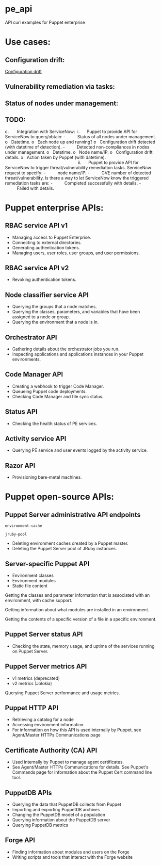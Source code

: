 # pe_api
API curl examples for Puppet enterprise

# Use cases:

## Configuration drift:

[Configuration drift](./configuration.md)

## Vulnerability remediation via tasks:

## Status of nodes under management:

## TODO:

c.       Integration with ServiceNow:
 i.      Puppet to provide API for ServiceNow to query/obtain:
-          Status of all nodes under management.
o   Datetime.
o   Each node up and running?
o   Configuration drift detected (with datetime of detection).
-          Detected non-compliances in nodes under management.
o   Datetime.
o   Node name/IP.
o   Configuration drift details.
o   Action taken by Puppet (with datetime).
                                                             ii.      Puppet to provide API for ServiceNow to trigger threat/vulnerability remediation tasks.
ServiceNow request to specify:
-          node name/IP.
-          CVE number of detected threat/vulnerability.
Is there a way to let ServiceNow know the triggered remediation tasks are:
-          Completed successfully with details.
-          Failed with details.



# Puppet enterprise APIs:

## RBAC service API v1
- Managing access to Puppet Enterprise.
- Connecting to external directories.
- Generating authentication tokens.
- Managing users, user roles, user groups, and user permissions.

## RBAC service API v2
- Revoking authentication tokens.

## Node classifier service API
- Querying the groups that a node matches.
- Querying the classes, parameters, and variables that have been assigned to a node or group.
- Querying the environment that a node is in.

## Orchestrator API
- Gathering details about the orchestrator jobs you run.
- Inspecting applications and applications instances in your Puppet environments.

## Code Manager API
- Creating a webhook to trigger Code Manager.
- Queueing Puppet code deployments.
- Checking Code Manager and file sync status.

## Status API
- Checking the health status of PE services.

## Activity service API
- Querying PE service and user events logged by the activity service.

## Razor API
- Provisioning bare-metal machines.


# Puppet open-source APIs:

## Puppet Server administrative API endpoints

`environment-cache`

`jruby-pool`

- Deleting environment caches created by a Puppet master.
- Deleting the Puppet Server pool of JRuby instances.

## Server-specific Puppet API
- Environment classes
- Environment modules
- Static file content

Getting the classes and parameter information that is associated with an environment, with cache support.

Getting information about what modules are installed in an environment.

Getting the contents of a specific version of a file in a specific environment.

## Puppet Server status API 	
- Checking the state, memory usage, and uptime of the services running on Puppet Server.

## Puppet Server metrics API
- v1 metrics (deprecated)
- v2 metrics (Jolokia)

Querying Puppet Server performance and usage metrics.

## Puppet HTTP API
- Retrieving a catalog for a node
- Accessing environment information
- For information on how this API is used internally by Puppet, see Agent/Master HTTPs Communications page

## Certificate Authority (CA) API
- Used internally by Puppet to manage agent certificates.
- See Agent/Master HTTPs Communications for details. See Puppet's Commands page for information about the Puppet Cert command line tool.

## PuppetDB APIs
- Querying the data that PuppetDB collects from Puppet
- Importing and exporting PuppetDB archives
- Changing the PuppetDB model of a population
- Querying information about the PuppetDB server
- Querying PuppetDB metrics

## Forge API
- Finding information about modules and users on the Forge
- Writing scripts and tools that interact with the Forge website
